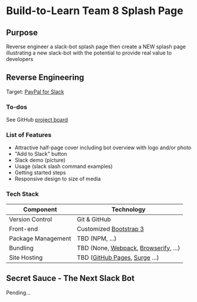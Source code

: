 # Build-to-Learn Team 8 Splash Page

## Purpose

Reverse engineer a slack-bot splash page then create a NEW splash page illustrating a new slack-bot with the potential to provide real value to developers

## Reverse Engineering

Target: [PayPal for Slack](https://www.paypal.com/slack/)

### To-dos

See GitHub [project board](https://github.com/chingu-otters/slack-bot-re/projects/1)

### List of Features

* Attractive half-page cover including bot overview with logo and/or photo
* "Add to Slack" button
* Slack demo (picture)
* Usage (slack slash command examples)
* Getting started steps
* Responsive design to size of media

### Tech Stack

| Component       | Technology |
|-----------------|------------|
| Version Control | Git & GitHub |
| Front-end | Customized [Bootstrap 3](http://getbootstrap.com/) |
| Package Management |  TBD (NPM, ...)          |
| Bundling |  TBD (None, [Webpack](https://webpack.js.org/), [Browserify](http://browserify.org/), ...)          |
| Site Hosting | TBD ([GitHub Pages](https://pages.github.com/), [Surge](https://surge.sh/) ...)  |

## Secret Sauce - The Next Slack Bot

Pending... 
